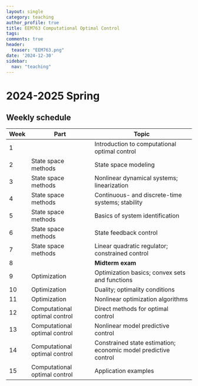 ```yaml
---
layout: single
category: teaching
author_profile: true
title: EEM763 Computational Optimal Control
tags:
comments: true
header:
  teaser: "EEM763.png"
date: '2024-12-30'
sidebar:
  nav: "teaching"
---
```


# 2024-2025 Spring

## Weekly schedule

| Week | Part | Topic |
| ------------- | ------------- | ------------- |
| 1 |  | Introduction to computational optimal control |
| 2 | State space methods | State space modeling |
| 3 | State space methods | Nonlinear dynamical systems; linearization |
| 4 | State space methods | Continuous- and discrete-time systems; stability |
| 5 | State space methods | Basics of system identification |
| 6 | State space methods | State feedback control |
| 7 | State space methods | Linear quadratic regulator; constrained control |
| 8 |  | **Midterm exam** |
| 9 | Optimization | Optimization basics; convex sets and functions |
| 10 | Optimization | Duality; optimality conditions |
| 11 | Optimization | Nonlinear optimization algorithms |
| 12 | Computational optimal control | Direct methods for optimal control |
| 13 | Computational optimal control | Nonlinear model predictive control |
| 14 | Computational optimal control | Constrained state estimation; economic model predictive control |
| 15 | Computational optimal control | Application examples |
